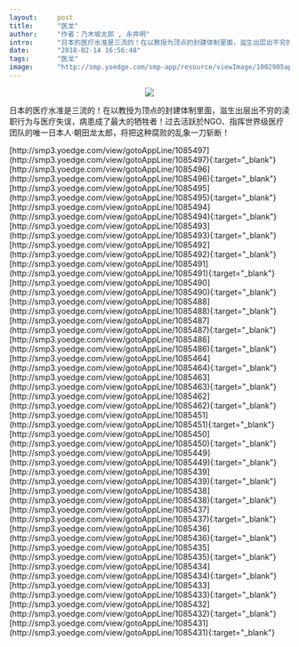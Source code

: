 ```yaml
---
layout:     post
title:      "医龙"
author:     "作者：乃木坂太郎 , 永井明"
intro:      "日本的医疗水准是三流的！在以教授为顶点的封建体制里面，滋生出层出不穷的渎职行为与医疗失误，病患成了最大的牺牲者！过去活跃於NGO、指挥世界级医疗团队的唯一日本人‧朝田龙太郎，将把这种腐败的乱象一刀斩断！"
date:       "2018-02-14 16:56:48"
tags:       "医龙"
image:      "http://smp.yoedge.com/smp-app/resource/viewImage/1002905appline.png"
---
```

<div style="text-align: center">
<p><img src="http://smp.yoedge.com/smp-app/resource/viewImage/1002905appline.png"/></p>
</div>
<p class="post-meta">
<span>日本的医疗水准是三流的！在以教授为顶点的封建体制里面，滋生出层出不穷的渎职行为与医疗失误，病患成了最大的牺牲者！过去活跃於NGO、指挥世界级医疗团队的唯一日本人‧朝田龙太郎，将把这种腐败的乱象一刀斩断！</span>
</p>
[http://smp3.yoedge.com/view/gotoAppLine/1085497](http://smp3.yoedge.com/view/gotoAppLine/1085497){:target="_blank"}
[http://smp3.yoedge.com/view/gotoAppLine/1085496](http://smp3.yoedge.com/view/gotoAppLine/1085496){:target="_blank"}
[http://smp3.yoedge.com/view/gotoAppLine/1085495](http://smp3.yoedge.com/view/gotoAppLine/1085495){:target="_blank"}
[http://smp3.yoedge.com/view/gotoAppLine/1085494](http://smp3.yoedge.com/view/gotoAppLine/1085494){:target="_blank"}
[http://smp3.yoedge.com/view/gotoAppLine/1085493](http://smp3.yoedge.com/view/gotoAppLine/1085493){:target="_blank"}
[http://smp3.yoedge.com/view/gotoAppLine/1085492](http://smp3.yoedge.com/view/gotoAppLine/1085492){:target="_blank"}
[http://smp3.yoedge.com/view/gotoAppLine/1085491](http://smp3.yoedge.com/view/gotoAppLine/1085491){:target="_blank"}
[http://smp3.yoedge.com/view/gotoAppLine/1085490](http://smp3.yoedge.com/view/gotoAppLine/1085490){:target="_blank"}
[http://smp3.yoedge.com/view/gotoAppLine/1085488](http://smp3.yoedge.com/view/gotoAppLine/1085488){:target="_blank"}
[http://smp3.yoedge.com/view/gotoAppLine/1085487](http://smp3.yoedge.com/view/gotoAppLine/1085487){:target="_blank"}
[http://smp3.yoedge.com/view/gotoAppLine/1085486](http://smp3.yoedge.com/view/gotoAppLine/1085486){:target="_blank"}
[http://smp3.yoedge.com/view/gotoAppLine/1085464](http://smp3.yoedge.com/view/gotoAppLine/1085464){:target="_blank"}
[http://smp3.yoedge.com/view/gotoAppLine/1085463](http://smp3.yoedge.com/view/gotoAppLine/1085463){:target="_blank"}
[http://smp3.yoedge.com/view/gotoAppLine/1085462](http://smp3.yoedge.com/view/gotoAppLine/1085462){:target="_blank"}
[http://smp3.yoedge.com/view/gotoAppLine/1085451](http://smp3.yoedge.com/view/gotoAppLine/1085451){:target="_blank"}
[http://smp3.yoedge.com/view/gotoAppLine/1085450](http://smp3.yoedge.com/view/gotoAppLine/1085450){:target="_blank"}
[http://smp3.yoedge.com/view/gotoAppLine/1085449](http://smp3.yoedge.com/view/gotoAppLine/1085449){:target="_blank"}
[http://smp3.yoedge.com/view/gotoAppLine/1085439](http://smp3.yoedge.com/view/gotoAppLine/1085439){:target="_blank"}
[http://smp3.yoedge.com/view/gotoAppLine/1085438](http://smp3.yoedge.com/view/gotoAppLine/1085438){:target="_blank"}
[http://smp3.yoedge.com/view/gotoAppLine/1085437](http://smp3.yoedge.com/view/gotoAppLine/1085437){:target="_blank"}
[http://smp3.yoedge.com/view/gotoAppLine/1085436](http://smp3.yoedge.com/view/gotoAppLine/1085436){:target="_blank"}
[http://smp3.yoedge.com/view/gotoAppLine/1085435](http://smp3.yoedge.com/view/gotoAppLine/1085435){:target="_blank"}
[http://smp3.yoedge.com/view/gotoAppLine/1085434](http://smp3.yoedge.com/view/gotoAppLine/1085434){:target="_blank"}
[http://smp3.yoedge.com/view/gotoAppLine/1085433](http://smp3.yoedge.com/view/gotoAppLine/1085433){:target="_blank"}
[http://smp3.yoedge.com/view/gotoAppLine/1085432](http://smp3.yoedge.com/view/gotoAppLine/1085432){:target="_blank"}
[http://smp3.yoedge.com/view/gotoAppLine/1085431](http://smp3.yoedge.com/view/gotoAppLine/1085431){:target="_blank"}


